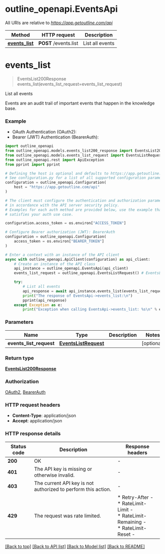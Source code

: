 # outline_openapi.EventsApi

All URIs are relative to *https://app.getoutline.com/api*

Method | HTTP request | Description
------------- | ------------- | -------------
[**events_list**](EventsApi.md#events_list) | **POST** /events.list | List all events


# **events_list**
> EventsList200Response events_list(events_list_request=events_list_request)

List all events

Events are an audit trail of important events that happen in the knowledge base.

### Example

* OAuth Authentication (OAuth2):
* Bearer (JWT) Authentication (BearerAuth):

```python
import outline_openapi
from outline_openapi.models.events_list200_response import EventsList200Response
from outline_openapi.models.events_list_request import EventsListRequest
from outline_openapi.rest import ApiException
from pprint import pprint

# Defining the host is optional and defaults to https://app.getoutline.com/api
# See configuration.py for a list of all supported configuration parameters.
configuration = outline_openapi.Configuration(
    host = "https://app.getoutline.com/api"
)

# The client must configure the authentication and authorization parameters
# in accordance with the API server security policy.
# Examples for each auth method are provided below, use the example that
# satisfies your auth use case.

configuration.access_token = os.environ["ACCESS_TOKEN"]

# Configure Bearer authorization (JWT): BearerAuth
configuration = outline_openapi.Configuration(
    access_token = os.environ["BEARER_TOKEN"]
)

# Enter a context with an instance of the API client
async with outline_openapi.ApiClient(configuration) as api_client:
    # Create an instance of the API class
    api_instance = outline_openapi.EventsApi(api_client)
    events_list_request = outline_openapi.EventsListRequest() # EventsListRequest |  (optional)

    try:
        # List all events
        api_response = await api_instance.events_list(events_list_request=events_list_request)
        print("The response of EventsApi->events_list:\n")
        pprint(api_response)
    except Exception as e:
        print("Exception when calling EventsApi->events_list: %s\n" % e)
```



### Parameters


Name | Type | Description  | Notes
------------- | ------------- | ------------- | -------------
 **events_list_request** | [**EventsListRequest**](EventsListRequest.md)|  | [optional] 

### Return type

[**EventsList200Response**](EventsList200Response.md)

### Authorization

[OAuth2](../README.md#OAuth2), [BearerAuth](../README.md#BearerAuth)

### HTTP request headers

 - **Content-Type**: application/json
 - **Accept**: application/json

### HTTP response details

| Status code | Description | Response headers |
|-------------|-------------|------------------|
**200** | OK |  -  |
**401** | The API key is missing or otherwise invalid. |  -  |
**403** | The current API key is not authorized to perform this action. |  -  |
**429** | The request was rate limited. |  * Retry-After -  <br>  * RateLimit-Limit -  <br>  * RateLimit-Remaining -  <br>  * RateLimit-Reset -  <br>  |

[[Back to top]](#) [[Back to API list]](../README.md#documentation-for-api-endpoints) [[Back to Model list]](../README.md#documentation-for-models) [[Back to README]](../README.md)

